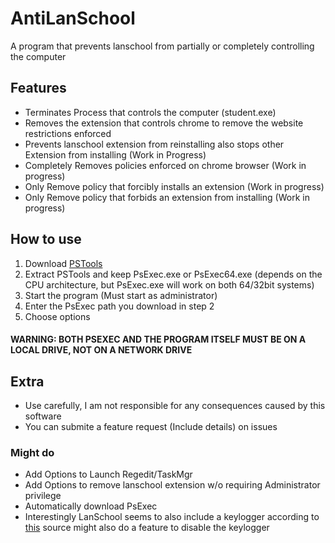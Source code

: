 # AntiLanSchool
A program that prevents lanschool from partially or completely controlling the computer  

## Features  
- Terminates Process that controls the computer (student.exe)  
- Removes the extension that controls chrome to remove the website restrictions enforced  
- Prevents lanschool extension from reinstalling also stops other Extension from installing (Work in Progress)  
- Completely Removes policies enforced on chrome browser (Work in progress)  
- Only Remove policy that forcibly installs an extension (Work in progress)
- Only Remove policy that forbids an extension from installing (Work in progress)

## How to use
1. Download [PSTools](https://docs.microsoft.com/en-us/sysinternals/downloads/psexec)  
2. Extract PSTools and keep PsExec.exe or PsExec64.exe (depends on the CPU architecture, but PsExec.exe will work on both 64/32bit systems)  
3. Start the program (Must start as administrator)  
4. Enter the PsExec path you download in step 2  
5. Choose options  
#### WARNING: BOTH PSEXEC AND THE PROGRAM ITSELF MUST BE ON A LOCAL DRIVE, NOT ON A NETWORK DRIVE

## Extra
- Use carefully, I am not responsible for any consequences caused by this software
- You can submite a feature request (Include details) on issues

### Might do
- Add Options to Launch Regedit/TaskMgr
- Add Options to remove lanschool extension w/o requiring Administrator privilege
- Automatically download PsExec
- Interestingly LanSchool seems to also include a keylogger according to [this](https://forums.hak5.org/topic/15087-lanschool-keylogger-vulnerability/) source might also do a feature to disable the keylogger
